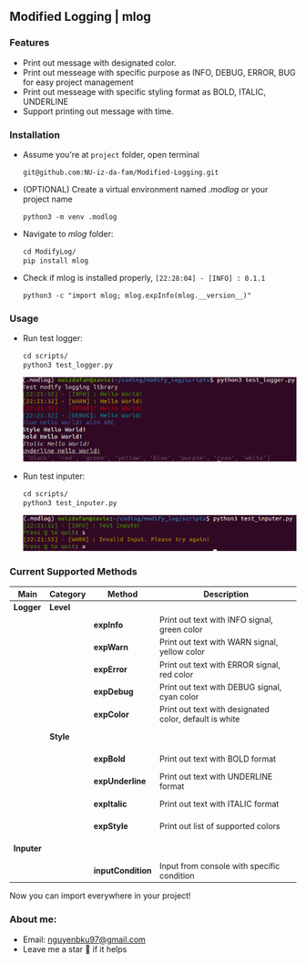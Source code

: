 ## Modified Logging | mlog

### Features
- Print out message with designated color.
- Print out messeage with specific purpose as INFO, DEBUG, ERROR, BUG for easy project management
- Print out messeage with specific styling format as BOLD, ITALIC, UNDERLINE
- Support printing out message with time.

### Installation
- Assume you're at ```project``` folder, open terminal
    ```
    git@github.com:NU-iz-da-fam/Modified-Logging.git
    ```
- (OPTIONAL) Create a virtual environment named *.modlog* or your project name
    ```
    python3 -m venv .modlog
    ```
- Navigate to *mlog* folder:
    ```
    cd ModifyLog/
    pip install mlog
    ```
- Check if mlog is installed properly, ```[22:28:04] - [INFO] : 0.1.1```
    ```
    python3 -c "import mlog; mlog.expInfo(mlog.__version__)"
    ```
### Usage
- Run test logger:
    ```
    cd scripts/
    python3 test_logger.py
    ```

    ![alt text](images/logger.png "test-logger")
- Run test inputer:
    ```
    cd scripts/
    python3 test_inputer.py
    ```

    ![alt text](images/inputer.png "test-inputer")

### Current Supported Methods

Main | Category 	| Method | Description 
|--- |---	|---	|---
|**Logger**|**Level**| <br/> | <br/> 
|<br/><br/>|<br/><br/>| **expInfo** | Print out text with INFO signal, green color
|<br/><br/>|<br/><br/>| **expWarn** | Print out text with WARN signal, yellow color
|<br/><br/>|<br/><br/>| **expError** | Print out text with ERROR signal, red color
|<br/><br/>|<br/><br/>| **expDebug** | Print out text with DEBUG signal, cyan color
|<br/><br/>|<br/><br/>| **expColor** | Print out text with designated color, default is white
|<br/><br/>|**Style**| <br/> | <br/> 
|<br/><br/>|<br/><br/>| **expBold** | Print out text with BOLD format
|<br/><br/>|<br/><br/>| **expUnderline** | Print out text with UNDERLINE format
|<br/><br/>|<br/><br/>| **expItalic** | Print out text with ITALIC format
|<br/><br/>|<br/><br/>| **expStyle** | Print out list of supported colors
|**Inputer**|<br/><br/>| <br/> | <br/> 
|<br/><br/>|<br/><br/>| **inputCondition** | Input from console with specific condition 

Now you can import everywhere in your project!
### About me:
- Email: nguyenbku97@gmail.com 
- Leave me a star :dizzy: if it helps 